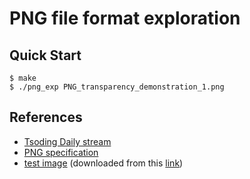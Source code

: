 # PNG file format exploration

## Quick Start

```console
$ make
$ ./png_exp PNG_transparency_demonstration_1.png
```

## References

- [Tsoding Daily stream](https://www.youtube.com/watch?v=M9ZwuIv3xz8&t=697s)
- [PNG specification](http://www.libpng.org/pub/png/spec/1.2/PNG-Contents.html)
- [test
  image](https://en.wikipedia.org/wiki/File:PNG_transparency_demonstration_1.png)
  (downloaded from this
  [link](https://upload.wikimedia.org/wikipedia/commons/4/47/PNG_transparency_demonstration_1.png))
